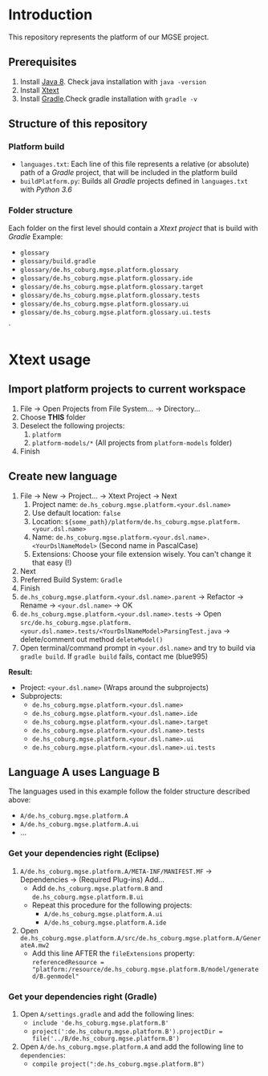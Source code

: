 # Introduction
This repository represents the platform of our MGSE project.

## Prerequisites
1. Install [Java 8](http://www.oracle.com/technetwork/java/javase/downloads/jdk8-downloads-2133151.html). Check java installation with `java -version`
2. Install [Xtext](https://www.eclipse.org/Xtext/download.html)
3. Install [Gradle](https://gradle.org/install/).Check gradle installation with `gradle -v`

## Structure of this repository

### Platform build
* `languages.txt`: Each line of this file represents a relative (or absolute) path of a *Gradle* project, that will be included in the platform build
* `buildPlatform.py`: Builds all *Gradle* projects defined in `languages.txt` with *Python 3.6*

### Folder structure
Each folder on the first level should contain a *Xtext project* that is build with *Gradle*
Example:
* `glossary`
* `glossary/build.gradle`
* `glossary/de.hs_coburg.mgse.platform.glossary`
* `glossary/de.hs_coburg.mgse.platform.glossary.ide`
* `glossary/de.hs_coburg.mgse.platform.glossary.target`
* `glossary/de.hs_coburg.mgse.platform.glossary.tests`
* `glossary/de.hs_coburg.mgse.platform.glossary.ui`
* `glossary/de.hs_coburg.mgse.platform.glossary.ui.tests`

`
# Xtext usage

## Import platform projects to current workspace
1. File -> Open Projects from File System... -> Directory...
2. Choose **THIS** folder
3. Deselect the following projects:
    1. `platform`
    2. `platform-models/*` (All projects from `platform-models` folder)
4. Finish

## Create new language
1. File -> New -> Project... -> Xtext Project -> Next
    1. Project name: `de.hs_coburg.mgse.platform.<your.dsl.name>`
    2. Use default location: `false`
    3. Location: `${some_path}/platform/de.hs_coburg.mgse.platform.<your.dsl.name>`
    4. Name: `de.hs_coburg.mgse.platform.<your.dsl.name>.<YourDslNameModel>` (Second name in PascalCase)
    5. Extensions: Choose your file extension wisely. You can't change it that easy (!)
2. Next
3. Preferred Build System: `Gradle`
4. Finish
5. `de.hs_coburg.mgse.platform.<your.dsl.name>.parent` -> Refactor -> Rename -> `<your.dsl.name>` -> OK
6. `de.hs_coburg.mgse.platform.<your.dsl.name>.tests` -> Open `src/de.hs_coburg.mgse.platform.<your.dsl.name>.tests/<YourDslNameModel>ParsingTest.java` -> delete/comment out method `deleteModel()`
7. Open terminal/command prompt in `<your.dsl.name>` and try to build via `gradle build`. If `gradle build` fails, contact me (blue995)

**Result:**
* Project: `<your.dsl.name>` (Wraps around the subprojects)
* Subprojects:
    * `de.hs_coburg.mgse.platform.<your.dsl.name>`
    * `de.hs_coburg.mgse.platform.<your.dsl.name>.ide`
    * `de.hs_coburg.mgse.platform.<your.dsl.name>.target`
    * `de.hs_coburg.mgse.platform.<your.dsl.name>.tests`
    * `de.hs_coburg.mgse.platform.<your.dsl.name>.ui`
    * `de.hs_coburg.mgse.platform.<your.dsl.name>.ui.tests`

## Language A uses Language B
The languages used in this example follow the folder structure described above:
* `A/de.hs_coburg.mgse.platform.A`
* `A/de.hs_coburg.mgse.platform.A.ui`
* ...

### Get your dependencies right (Eclipse)
1. `A/de.hs_coburg.mgse.platform.A/META-INF/MANIFEST.MF` -> Dependencies -> (Required Plug-ins) Add...
    * Add `de.hs_coburg.mgse.platform.B` and `de.hs_coburg.mgse.platform.B.ui`
    * Repeat this procedure for the following projects:
        * `A/de.hs_coburg.mgse.platform.A.ui`
        * `A/de.hs_coburg.mgse.platform.A.ide`
2. Open `de.hs_coburg.mgse.platform.A/src/de.hs_coburg.mgse.platform.A/GenerateA.mw2`
    * Add this line AFTER the `fileExtensions` property:
    `referencedResource = "platform:/resource/de.hs_coburg.mgse.platform.B/model/generated/B.genmodel"`

### Get your dependencies right (Gradle)
1. Open `A/settings.gradle` and add the following lines:
    * `include 'de.hs_coburg.mgse.platform.B'`
    * `project(':de.hs_coburg.mgse.platform.B').projectDir = file('../B/de.hs_coburg.mgse.platform.B')`
2. Open `A/de.hs_coburg.mgse.platform.A` and add the following line to `dependencies`:
    * `compile project(":de.hs_coburg.mgse.platform.B")`